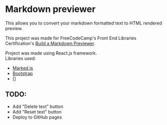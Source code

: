# Markdown previewer

This allows you to convert your markdown formatted text to HTML rendered preview.

This project was made for FreeCodeCamp's Front End Libraries Certification's [Build a Markdown Previewer](https://learn.freecodecamp.org/front-end-libraries/front-end-libraries-projects/build-a-markdown-previewer).

Project was made using React.js framework.  
Libraries used:
* [Marked.js](https://marked.js.org/)
* [Bootstrap](https://getbootstrap.com/)
* []
## TODO:
* Add "Delete text" button
* Add "Reset text" button
* Deploy to GitHub pages

